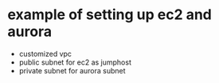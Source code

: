 # example of setting up ec2 and aurora

- customized vpc
- public subnet for ec2 as jumphost
- private subnet for aurora subnet

